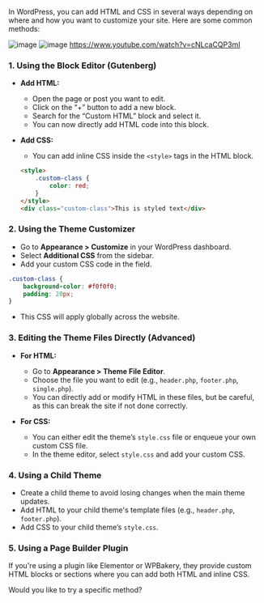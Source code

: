 In WordPress, you can add HTML and CSS in several ways depending on where and how you want to customize your site. Here are some common methods:

![image](https://github.com/user-attachments/assets/38d3cbb7-a241-4210-9bc3-fb9951dcd56a)
![image](https://github.com/user-attachments/assets/96223e32-f23a-4ece-90cb-f8c2b9cc29ed)
https://www.youtube.com/watch?v=cNLcaCQP3mI



### 1. **Using the Block Editor (Gutenberg)**
   - **Add HTML:**
     - Open the page or post you want to edit.
     - Click on the “+” button to add a new block.
     - Search for the “Custom HTML” block and select it.
     - You can now directly add HTML code into this block.
   
   - **Add CSS:**
     - You can add inline CSS inside the `<style>` tags in the HTML block.
     ```html
     <style>
         .custom-class {
             color: red;
         }
     </style>
     <div class="custom-class">This is styled text</div>
     ```

### 2. **Using the Theme Customizer**
   - Go to **Appearance > Customize** in your WordPress dashboard.
   - Select **Additional CSS** from the sidebar.
   - Add your custom CSS code in the field.
   ```css
   .custom-class {
       background-color: #f0f0f0;
       padding: 20px;
   }
   ```
   - This CSS will apply globally across the website.

### 3. **Editing the Theme Files Directly (Advanced)**
   - **For HTML:**
     - Go to **Appearance > Theme File Editor**.
     - Choose the file you want to edit (e.g., `header.php`, `footer.php`, `single.php`).
     - You can directly add or modify HTML in these files, but be careful, as this can break the site if not done correctly.

   - **For CSS:**
     - You can either edit the theme’s `style.css` file or enqueue your own custom CSS file.
     - In the theme editor, select `style.css` and add your custom CSS.

### 4. **Using a Child Theme**
   - Create a child theme to avoid losing changes when the main theme updates.
   - Add HTML to your child theme's template files (e.g., `header.php`, `footer.php`).
   - Add CSS to your child theme’s `style.css`.

### 5. **Using a Page Builder Plugin**
   If you're using a plugin like Elementor or WPBakery, they provide custom HTML blocks or sections where you can add both HTML and inline CSS.

Would you like to try a specific method?
